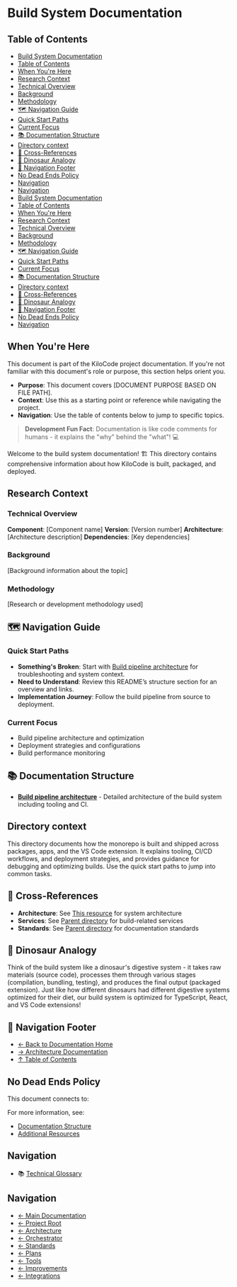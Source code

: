 # Build System Documentation

## Table of Contents

* [Build System Documentation](#build-system-documentation)
* [Table of Contents](#table-of-contents)
* [When You're Here](#when-youre-here)
* [Research Context](#research-context)
* [Technical Overview](#technical-overview)
* [Background](#background)
* [Methodology](#methodology)
* [🗺️ Navigation Guide](#️-navigation-guide)
* [Quick Start Paths](#quick-start-paths)
* [Current Focus](#current-focus)
* [📚 Documentation Structure](#-documentation-structure)
* [Directory context](#directory-context)
* [🔗 Cross-References](#-cross-references)
* [🦕 Dinosaur Analogy](#-dinosaur-analogy)
* [🧭 Navigation Footer](#-navigation-footer)
* [No Dead Ends Policy](#no-dead-ends-policy)
* [Navigation](#navigation)
* [Navigation](#navigation)
* [Build System Documentation](#build-system-documentation)
* [Table of Contents](#table-of-contents)
* [When You're Here](#when-youre-here)
* [Research Context](#research-context)
* [Technical Overview](#technical-overview)
* [Background](#background)
* [Methodology](#methodology)
* [🗺️ Navigation Guide](#️-navigation-guide)
* [Quick Start Paths](#quick-start-paths)
* [Current Focus](#current-focus)
* [📚 Documentation Structure](#-documentation-structure)
* [Directory context](#directory-context)
* [🔗 Cross-References](#-cross-references)
* [🦕 Dinosaur Analogy](#-dinosaur-analogy)
* [🧭 Navigation Footer](#-navigation-footer)
* [No Dead Ends Policy](#no-dead-ends-policy)
* [Navigation](#navigation)

## When You're Here

This document is part of the KiloCode project documentation. If you're not familiar with this
document's role or purpose, this section helps orient you.

* **Purpose**: This document covers \[DOCUMENT PURPOSE BASED ON FILE PATH].
* **Context**: Use this as a starting point or reference while navigating the project.
* **Navigation**: Use the table of contents below to jump to specific topics.

> **Development Fun Fact**: Documentation is like code comments for humans - it explains the "why"
> behind the "what"! 💻

Welcome to the build system documentation! 🏗️ This directory contains comprehensive information
about how KiloCode is built, packaged, and deployed.

## Research Context

### Technical Overview

**Component**: \[Component name]
**Version**: \[Version number]
**Architecture**: \[Architecture description]
**Dependencies**: \[Key dependencies]

### Background

\[Background information about the topic]

### Methodology

\[Research or development methodology used]

## 🗺️ Navigation Guide

### Quick Start Paths

* **Something's Broken**: Start with [Build pipeline architecture](BUILD_PIPELINE_ARCHITECTURE.md)
  for troubleshooting and system context.
* **Need to Understand**: Review this README’s structure section for an overview and links.
* **Implementation Journey**: Follow the build pipeline from source to deployment.

### Current Focus

* Build pipeline architecture and optimization
* Deployment strategies and configurations
* Build performance monitoring

## 📚 Documentation Structure

* **[Build pipeline architecture](BUILD_PIPELINE_ARCHITECTURE.md)** - Detailed architecture of the
  build system including tooling and CI.

## Directory context

This directory documents how the monorepo is built and shipped across packages, apps, and the VS
Code extension. It explains tooling, CI/CD workflows, and deployment strategies, and provides
guidance for debugging and optimizing builds. Use the quick start paths to jump into common tasks.

## 🔗 Cross-References

* **Architecture**: See [This resource](../architecture/) for system architecture
* **Services**: See [Parent directory](../services/) for build-related services
* **Standards**: See [Parent directory](../standards/) for documentation standards

## 🦕 Dinosaur Analogy

Think of the build system like a dinosaur's digestive system - it takes raw materials (source code),
processes them through various stages (compilation, bundling, testing), and produces the final
output (packaged extension). Just like how different dinosaurs had different digestive systems
optimized for their diet, our build system is optimized for TypeScript, React, and VS Code
extensions!

## 🧭 Navigation Footer

* [← Back to Documentation Home](../README.md)
* [→ Architecture Documentation](../README.md)
* [↑ Table of Contents](../README.md)

## No Dead Ends Policy

This document connects to:

For more information, see:

* [Documentation Structure](../README.md)
* [Additional Resources](../tools/README.md)

## Navigation

* 📚 [Technical Glossary](../../GLOSSARY.md)

## Navigation

* [← Main Documentation](README.md)
* [← Project Root](README.md)
* [← Architecture](../README.md)
* [← Orchestrator](../orchestrator/README.md)
* [← Standards](standards/README.md)
* [← Plans](plans/README.md)
* [← Tools](tools/README.md)
* [← Improvements](improvements/README.md)
* [← Integrations](integrations/README.md)
